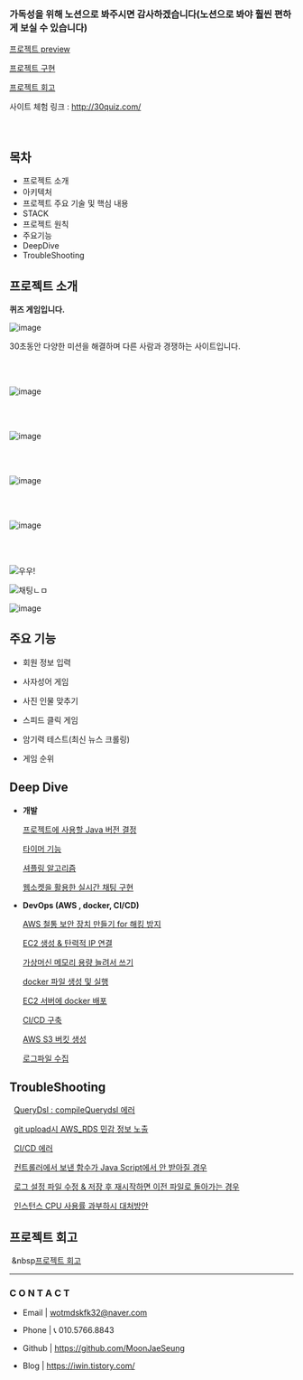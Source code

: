
### 가독성을 위해 노션으로 봐주시면 감사하겠습니다(노션으로 봐야 훨씬 편하게 보실 수 있습니다)
[프로젝트 preview ](https://www.notion.so/Project-QuizShow-b49dc7c1b6af4e328fbb8d3872e5d281?pvs=21) <br>

[프로젝트 구현](https://www.notion.so/30-V1-aac81e2f51d7459a896276e2f528b225?pvs=21)

[프로젝트 회고](https://www.notion.so/30-3-Review-6b72d381c2c849d483d51959b15b90d8)


사이트 체험 링크 : http://30quiz.com/
<br><br><br>


## 목차
- 프로젝트 소개
- 아키텍처
- 프로젝트 주요 기술 및 핵심 내용
- STACK
- 프로젝트 원칙
- 주요기능
- DeepDive
- TroubleShooting




## 프로젝트 소개

**퀴즈 게임입니다.**

![image](https://github.com/MoonJaeSeung/QuizShow/assets/108584477/5fd66204-c1e0-4224-9b11-ed0b30906841)



30초동안 다양한 미션을 해결하며 다른 사람과 경쟁하는 사이트입니다.

<br><br>


![image](https://github.com/MoonJaeSeung/QuizShow/assets/108584477/98db2d2f-44f1-49c5-9697-a765f021dbf5)

<br><br>

![image](https://github.com/MoonJaeSeung/QuizShow/assets/108584477/4bfc88a6-eb5f-4556-9b0e-03b310b684af)

<br><br>

![image](https://github.com/MoonJaeSeung/QuizShow/assets/108584477/b66558c3-45b3-483b-b3c7-1d3ae803a551)

<br><br>

![image](https://github.com/MoonJaeSeung/QuizShow/assets/108584477/fc59a3c5-1816-475b-ace8-ab6090df4d2f)

<br><br>

![우우!](https://github.com/MoonJaeSeung/QuizShow/assets/108584477/6ac1f5f9-9b0c-479a-b83b-e6d7354a92a0)



![채팅ㄴㅁ](https://github.com/MoonJaeSeung/QuizShow/assets/108584477/9ac94b6b-6083-4799-b994-877f5fd4e1a7)



![image](https://github.com/MoonJaeSeung/QuizShow/assets/108584477/4b079a2e-bbc5-491e-a1f3-d0bcb466f514?size=800x800)




## **주요 기능**

- 회원 정보 입력
  
- 사자성어 게임

- 사진 인물 맞추기

- 스피드 클릭 게임

- 암기력 테스트(최신 뉴스 크롤링)  

- 게임 순위 <br>


## **Deep Dive**

- **개발**
    
    
    
    [프로젝트에 사용할 Java 버전 결정](https://iwin.tistory.com/115)
    
    
    [타이머 기능](https://iwin.tistory.com/113)
    
   
    [셔플링 알고리즘](https://iwin.tistory.com/114)


    [웹소켓을 활용한 실시간 채팅 구현](https://iwin.tistory.com/134)




    
- **DevOps (AWS , docker, CI/CD)**
    
  [AWS 철통 보안 장치 만들기 for 해킹 방지](https://iwin.tistory.com/125)
    
  [EC2 생성 & 탄력적 IP 연결](https://iwin.tistory.com/102)
    
    
    
  [가상머신 메모리 용량 늘려서 쓰기](https://iwin.tistory.com/105)
    
    
    
  [docker 파일 생성 및 실행](https://iwin.tistory.com/107)
    
    
    
  [EC2 서버에 docker 배포](https://iwin.tistory.com/108)
    
    
    
  [CI/CD 구축](https://iwin.tistory.com/109)
    


  [AWS S3 버킷 생성](https://iwin.tistory.com/119)

  [로그파일 수집](https://iwin.tistory.com/137)


## TroubleShooting

&nbsp;&nbsp;[QueryDsl : compileQuerydsl 에러](https://iwin.tistory.com/110)

&nbsp;&nbsp;[git upload시 AWS_RDS 민감 정보 노출](https://iwin.tistory.com/116)

&nbsp;&nbsp;[CI/CD 에러](https://iwin.tistory.com/118)

&nbsp;&nbsp;[컨트롤러에서 보낸 함수가 Java Script에서 안 받아질 경우](https://iwin.tistory.com/122)

&nbsp;&nbsp;[로그 설정 파일 수정 & 저장 후 재시작하면 이전 파일로 돌아가는 경우](https://iwin.tistory.com/138)

&nbsp;&nbsp;[인스턴스 CPU 사용률 과부하시 대처방안](https://iwin.tistory.com/142)


## 프로젝트 회고

&nbsp;&nbsp[프로젝트 회고](https://www.notion.so/30-3-Review-6b72d381c2c849d483d51959b15b90d8)

---

### **C O N T A C T**

- Email | wotmdskfk32@naver.com
- Phone | 📞 010.5766.8843

- Github | https://github.com/MoonJaeSeung
- Blog | https://iwin.tistory.com/





